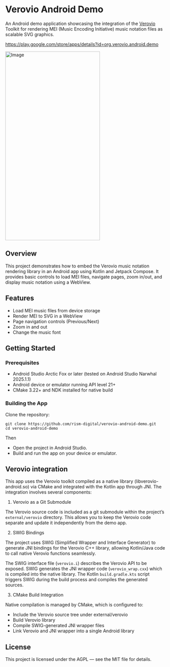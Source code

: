 # Verovio Android Demo

An Android demo application showcasing the integration of the [Verovio](https://www.verovio.org) Toolkit for rendering MEI (Music Encoding Initiative) music notation files as scalable SVG graphics.

https://play.google.com/store/apps/details?id=org.verovio.android.demo

<img width="296" height="592" alt="Image" src="https://github.com/user-attachments/assets/5bc764e8-de78-4d20-b9aa-a3fe3a95930b" />

## Overview

This project demonstrates how to embed the Verovio music notation rendering library in an Android app using Kotlin and Jetpack Compose. It provides basic controls to load MEI files, navigate pages, zoom in/out, and display music notation using a WebView.

## Features

* Load MEI music files from device storage
* Render MEI to SVG in a WebView
* Page navigation controls (Previous/Next)
* Zoom in and out
* Change the music font

## Getting Started

### Prerequisites

* Android Studio Arctic Fox or later (tested on Android Studio Narwhal 2025.1.1)
* Android device or emulator running API level 21+
* CMake 3.22+ and NDK installed for native build

### Building the App

Clone the repository:

    git clone https://github.com/rism-digital/verovio-android-demo.git
    cd verovio-android-demo


Then
* Open the project in Android Studio.
* Build and run the app on your device or emulator.

## Verovio integration

This app uses the Verovio toolkit compiled as a native library (libverovio-android.so) via CMake and integrated with the Kotlin app through JNI. The integration involves several components:

1. Verovio as a Git Submodule

The Verovio source code is included as a git submodule within the project’s `external/verovio` directory. This allows you to keep the Verovio code separate and update it independently from the demo app.

2. SWIG Bindings

The project uses SWIG (Simplified Wrapper and Interface Generator) to generate JNI bindings for the Verovio C++ library, allowing Kotlin/Java code to call native Verovio functions seamlessly.

The SWIG interface file (`verovio.i`) describes the Verovio API to be exposed. SWIG generates the JNI wrapper code (`verovio_wrap.cxx`) which is compiled into the native library. The Kotlin `build.gradle.kts` script triggers SWIG during the build process and compiles the generated sources.

3. CMake Build Integration

Native compilation is managed by CMake, which is configured to:

* Include the Verovio source tree under external/verovio
* Build Verovio library
* Compile SWIG-generated JNI wrapper files
* Link Verovio and JNI wrapper into a single Android library

## License

This project is licensed under the AGPL — see the MIT file for details.
